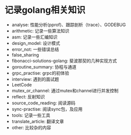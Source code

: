 # 记录golang相关知识

- analyse: 性能分析(pprof)、跟踪剖析（trace）、GODEBUG
- arithmetic: 记录一些算法知识
- asm: 记录一些汇编知识
- design_model: 设计模式
- error_not: 一些错误总结
- false_sharing
- fibonacci-solutions-golang: 斐波那契的几种实现方式
- goroutine_summary: 协程与通道
- grpc_practise: grpc的初体验
- interview: 遇到的面试题
- LeetCode
- mutex_or_channel: 通过mutex和channel进行并发控制
- reflect: 反射知识
- source_code_reading: 阅读源码
- sync-practise: 阅读sync包，及应用
- tools: 记录一些工具
- translate_article: 翻译文章
- other: 比较杂的内容